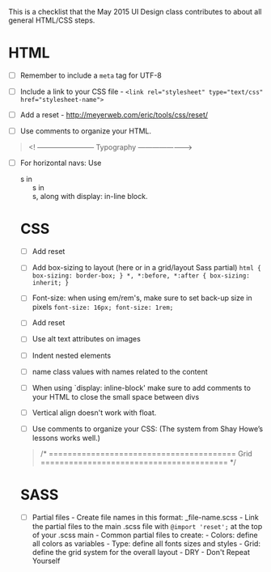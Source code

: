 This is a checklist that the May 2015 UI Design class contributes to about all general HTML/CSS steps.


# HTML
- [ ] Remember to include a `meta` tag for UTF-8

- [ ] Include a link to your CSS file
      - `<link rel="stylesheet" type="text/css" href="stylesheet-name">`
- [ ] Add a reset
      - http://meyerweb.com/eric/tools/css/reset/

- [ ] Use comments to organize your HTML.

 >    <! ————————  Typography  ————————> 

- [ ] For horizontal navs: Use <li>s in <ul>s in <div>s, along with display: in-line block.



# CSS
- [ ] Add reset
- [ ] Add box-sizing to layout (here or in a grid/layout Sass partial)
       ` html {
	                box-sizing: border-box;
          }
        *, *:before, *:after {
          	box-sizing: inherit;
          } `
- [ ] Font-size: when using em/rem's, make sure to set back-up size in pixels
      `font-size: 16px;
       font-size: 1rem;`
- [ ] Add reset
- [ ] Use alt text attributes on images
- [ ] Indent nested elements
- [ ] name class values with names related to the content
- [ ] When using `display: inline-block' make sure to add comments to your HTML to close the small space between divs
- [ ] Vertical align doesn't work with float.

- [ ] Use comments to organize your CSS:
 (The system from Shay Howe’s lessons works well.)

>  /*
  ========================================
  Grid
  ========================================
  */


# SASS
- [ ] Partial files
      - Create file names in this format: _file-name.scss
      - Link the partial files to the main .scss file with `@import 'reset';` at the top of your .scss main
      - Common partial files to create:
        - Colors: define all colors as variables
        - Type: define all fonts sizes and styles
        - Grid: define the grid system for the overall layout
      - DRY - Don't Repeat Yourself

